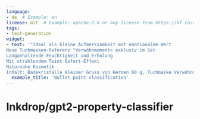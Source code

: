 ```yaml
---
language:
- de  # Example: en
license: mit  # Example: apache-2.0 or any license from https://hf.co/docs/hub/model-repos#list-of-license-identifiers
tags:
- text-generation
widget:
- text: '"Ideal als kleine Aufmerksamkeit mit emotionalem Wert
Neue Tuchmasken-Referenz "Verwöhnmoment» exklusiv im Set
Langanhaltende Feuchtigkeit und Erholung
Mit strahlendem Teint Sofort-Effekt
Naturnahe Kosmetik
Inhalt: Badekristalle Kleiner Gruss von Herzen 60 g, Tuchmaske Verwöhnmoment 1x" is a'
  example_title: 'Bullet point classification'
---
```


# Inkdrop/gpt2-property-classifier

